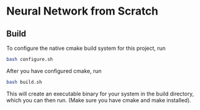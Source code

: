 # Neural Network from Scratch
## Build
To configure the native cmake build system for this project, run
```bash
bash configure.sh
```
After you have configured cmake, run
```bash
bash build.sh
```
This will
create an executable binary for your system in the build directory,
which you can then run.
(Make sure you have cmake and make installed).
